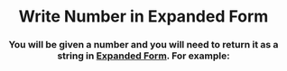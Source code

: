 <div align = "center">

# Write Number in Expanded Form

</div>

<div align = "center">

<h3>You will be given a number and you will need to return it as a string in <a href="https://www.mathsisfun.com/definitions/expanded-notation.html">Expanded Form</a>. For example:</h3>

</div>
